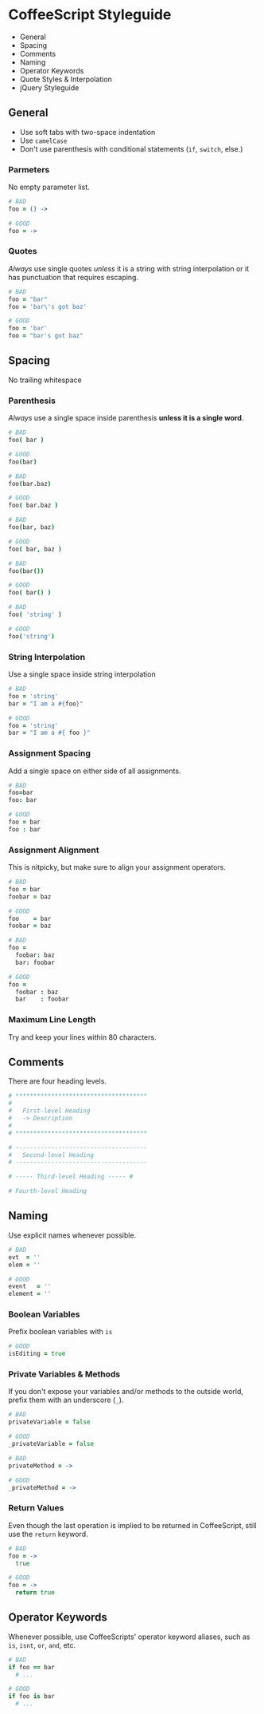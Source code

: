 CoffeeScript Styleguide
=======================

- General
- Spacing
- Comments
- Naming
- Operator Keywords
- Quote Styles & Interpolation
- jQuery Styleguide

General
-------

- Use soft tabs with two-space indentation
- Use `camelCase`
- Don't use parenthesis with conditional statements (`if`, `switch`, else.)

### Parmeters

No empty parameter list.

```coffeescript
# BAD
foo = () ->

# GOOD
foo = ->
```

### Quotes

_Always_ use single quotes _unless_ it is a string with string interpolation or it has punctuation that requires escaping.

```coffeescript
# BAD
foo = "bar"
foo = 'bar\'s got baz'

# GOOD
foo = 'bar'
foo = "bar's got baz"
```

Spacing
-------

No trailing whitespace

### Parenthesis

_Always_ use a single space inside parenthesis **unless it is a single word**.

```coffeescript
# BAD
foo( bar )

# GOOD
foo(bar)

# BAD
foo(bar.baz)

# GOOD
foo( bar.baz )

# BAD
foo(bar, baz)

# GOOD
foo( bar, baz )

# BAD
foo(bar())

# GOOD
foo( bar() )

# BAD
foo( 'string' )

# GOOD
foo('string')
```

### String Interpolation

Use a single space inside string interpolation

```coffeescript
# BAD
foo = 'string'
bar = "I am a #{foo}"

# GOOD
foo = 'string'
bar = "I am a #{ foo }"
```

### Assignment Spacing

Add a single space on either side of all assignments.

```coffeescript
# BAD
foo=bar
foo: bar

# GOOD
foo = bar
foo : bar
```

### Assignment Alignment

This is nitpicky, but make sure to align your assignment operators.

```coffeescript
# BAD
foo = bar
foobar = baz

# GOOD
foo    = bar
foobar = baz

# BAD
foo =
  foobar: baz
  bar: foobar

# GOOD
foo =
  foobar : baz
  bar    : foobar
```

### Maximum Line Length

Try and keep your lines within 80 characters.

Comments
--------

There are four heading levels.

```coffeescript
# *************************************
#
#   First-level Heading
#   -> Description
#
# *************************************

# -------------------------------------
#   Second-level Heading
# -------------------------------------

# ----- Third-level Heading ----- #

# Fourth-level Heading
```

Naming
------

Use explicit names whenever possible.

```coffeescript
# BAD
evt  = ''
elem = ''

# GOOD
event   = ''
element = ''
```

### Boolean Variables

Prefix boolean variables with `is`

```coffeescript
# GOOD
isEditing = true
```

### Private Variables & Methods

If you don't expose your variables and/or methods to the outside world, prefix them with an underscore (`_`).

```coffeescript
# BAD
privateVariable = false

# GOOD
_privateVariable = false

# BAD
privateMethod = ->

# GOOD
_privateMethod = ->
```

### Return Values

Even though the last operation is implied to be returned in CoffeeScript, still use the `return` keyword.

```coffeescript
# BAD
foo = ->
  true

# GOOD
foo = ->
  return true
```

Operator Keywords
-----------------

Whenever possible, use CoffeeScripts' operator keyword aliases, such as `is`, `isnt`, `or`, `and`, etc.

```coffeescript
# BAD
if foo == bar
  # ...

# GOOD
if foo is bar
  # ...
```

